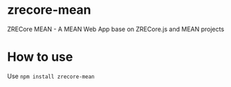 zrecore-mean
==========

ZRECore MEAN - A MEAN Web App base on ZRECore.js and MEAN projects


How to use
==========

Use `npm install zrecore-mean`

